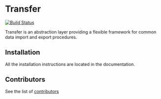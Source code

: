Transfer
========

[![Build Status](https://travis-ci.org/transfer-framework/transfer.svg?branch=1.0)](https://travis-ci.org/transfer-framework/transfer)

Transfer is an abstraction layer providing a flexible framework for common data import and export procedures.

Installation
------------

All the installation instructions are located in the documentation.

Contributors
------------

See the list of [contributors](CONTRIBUTORS.md)
